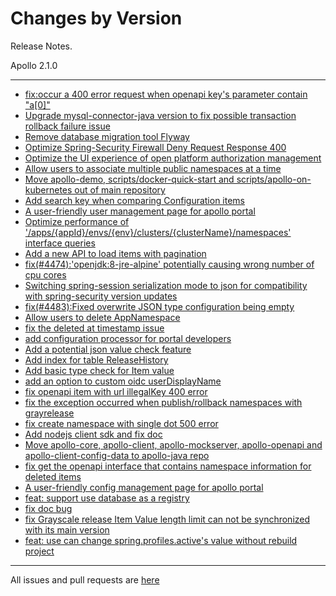 Changes by Version
==================
Release Notes.

Apollo 2.1.0

------------------
* [fix:occur a 400 error request when openapi key's parameter contain "a[0]"](https://github.com/apolloconfig/apollo/pull/4424)
* [Upgrade mysql-connector-java version to fix possible transaction rollback failure issue](https://github.com/apolloconfig/apollo/pull/4425)
* [Remove database migration tool Flyway](https://github.com/apolloconfig/apollo/pull/4361)
* [Optimize Spring-Security Firewall Deny Request Response 400](https://github.com/apolloconfig/apollo/pull/4428)
* [Optimize the UI experience of open platform authorization management](https://github.com/apolloconfig/apollo/pull/4436)
* [Allow users to associate multiple public namespaces at a time](https://github.com/apolloconfig/apollo/pull/4437)
* [Move apollo-demo, scripts/docker-quick-start and scripts/apollo-on-kubernetes out of main repository](https://github.com/apolloconfig/apollo/pull/4440)
* [Add search key when comparing Configuration items](https://github.com/apolloconfig/apollo/pull/4459)
* [A user-friendly user management page for apollo portal](https://github.com/apolloconfig/apollo/pull/4464)
* [Optimize performance of '/apps/{appId}/envs/{env}/clusters/{clusterName}/namespaces' interface queries](https://github.com/apolloconfig/apollo/pull/4473)
* [Add a new API to load items with pagination](https://github.com/apolloconfig/apollo/pull/4468)
* [fix(#4474):'openjdk:8-jre-alpine' potentially causing wrong number of cpu cores](https://github.com/apolloconfig/apollo/pull/4475)
* [Switching spring-session serialization mode to json for compatibility with spring-security version updates](https://github.com/apolloconfig/apollo/pull/4484)
* [fix(#4483):Fixed overwrite JSON type configuration being empty](https://github.com/apolloconfig/apollo/pull/4486)
* [Allow users to delete AppNamespace](https://github.com/apolloconfig/apollo/pull/4499)
* [fix the deleted at timestamp issue](https://github.com/apolloconfig/apollo/pull/4493)
* [add configuration processor for portal developers](https://github.com/apolloconfig/apollo/pull/4521)
* [Add a potential json value check feature](https://github.com/apolloconfig/apollo/pull/4519)
* [Add index for table ReleaseHistory](https://github.com/apolloconfig/apollo/pull/4550)
* [Add basic type check for Item value](https://github.com/apolloconfig/apollo/pull/4542)
* [add an option to custom oidc userDisplayName](https://github.com/apolloconfig/apollo/pull/4507)
* [fix openapi item with url illegalKey 400 error](https://github.com/apolloconfig/apollo/pull/4549)
* [fix the exception occurred when publish/rollback namespaces with grayrelease](https://github.com/apolloconfig/apollo/pull/4564)
* [fix create namespace with single dot 500 error](https://github.com/apolloconfig/apollo/pull/4568)
* [Add nodejs client sdk and fix doc](https://github.com/apolloconfig/apollo/pull/4590)
* [Move apollo-core, apollo-client, apollo-mockserver, apollo-openapi and apollo-client-config-data to apollo-java repo](https://github.com/apolloconfig/apollo/pull/4594)
* [fix get the openapi interface that contains namespace information for deleted items](https://github.com/apolloconfig/apollo/pull/4596)
* [A user-friendly config management page for apollo portal](https://github.com/apolloconfig/apollo/pull/4592)
* [feat: support use database as a registry](https://github.com/apolloconfig/apollo/pull/4595)
* [fix doc bug](https://github.com/apolloconfig/apollo/pull/4579)
* [fix Grayscale release Item Value length limit can not be synchronized with its main version](https://github.com/apolloconfig/apollo/pull/4622)
* [feat: use can change spring.profiles.active's value without rebuild project](https://github.com/apolloconfig/apollo/pull/4616)

------------------
All issues and pull requests are [here](https://github.com/apolloconfig/apollo/milestone/11?closed=1)
